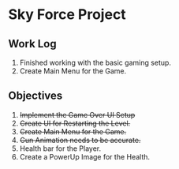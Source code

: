 # Sky Force Project

## Work Log

1. Finished working with the basic gaming setup.
2. Create Main Menu for the Game.

## Objectives

1. ~~Implement the Game Over UI Setup~~
2. ~~Create UI for Restarting the Level.~~
3. ~~Create Main Menu for the Game.~~
4. ~~Gun Animation needs to be accurate.~~
5. Health bar for the Player.
6. Create a PowerUp Image for the Health.
